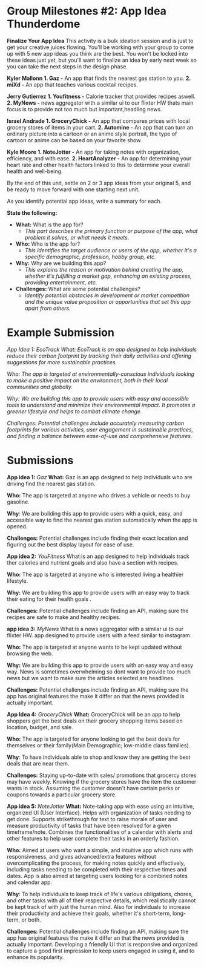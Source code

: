 # Group Milestones #2: App Idea Thunderdome

**Finalize Your App Idea**
This activity is a bulk ideation session and is just to get your creative juices flowing. You'll be working with your group to come up with 5 new app ideas you think are the best. You won't be locked into these ideas just yet, but you'll want to finalize an idea by early next week so you can take the next steps in the design phase.

**Kyler Mallonn**
**1. Gaz -** An app that finds the nearest gas station to you.
**2. miXd -** An app that teaches various cocktail recipes.

**Jerry Gutierrez**
**1. Youfitness -** Calorie tracker that provides recipes aswell.
**2. MyNews -** news aggregator with a similar ui to our flixter HW thats main focus is to provide not too much but important,headling news.

**Israel Andrade**
**1. GroceryChick -** An app that compares prices with local grocery stores of items in your cart.
**2. Automine -** An app that can turn an ordinary picture into a cartoon or an anime style portrait, the type of cartoon or anime can be based on your favorite show.

**Kyle Moore**
**1. NoteJotter -** An app for taking notes with organization, efficiency, and with ease.
**2. HeartAnalyzer -** An app for determining your heart rate and other health factors linked to this to determine your overall health and well-being.

By the end of this unit, settle on 2 or 3 app ideas from your original 5, and be ready to move forward with one starting next unit.

As you identify potential app ideas, write a summary for each.

**State the following:**

* **What:** What is the app for?
    * *This part describes the primary function or purpose of the app, what problem it solves, or what needs it meets.*
* **Who:** Who is the app for?
    * *This identifies the target audience or users of the app, whether it's a specific demographic, profession, hobby group, etc.*
* **Why:** Why are we building this app?
    * *This explains the reason or motivation behind creating the app, whether it's fulfilling a market gap, enhancing an existing process, providing entertainment, etc.*
* **Challenges:** What are some potential challenges?
    * *Identify potential obstacles in development or market competition and the unique value proposition or opportunities that set this app apart from others.*

# Example Submission
*App Idea 1: EcoTrack*
*What: EcoTrack is an app designed to help individuals reduce their carbon footprint by tracking their daily activities and offering suggestions for more sustainable practices.*

*Who: The app is targeted at environmentally-conscious individuals looking to make a positive impact on the environment, both in their local communities and globally.*

*Why: We are building this app to provide users with easy and accessible tools to understand and minimize their environmental impact. It promotes a greener lifestyle and helps to combat climate change.*

*Challenges: Potential challenges include accurately measuring carbon footprints for various activities, user engagement in sustainable practices, and finding a balance between ease-of-use and comprehensive features.*

# Submissions
**App idea 1:** *Gaz*
**What:** Gaz is an app designed to help individuals who are driving find the nearest gas station.

**Who:** The app is targeted at anyone who drives a vehicle or needs to buy gasoline.

**Why**: We are building this app to provide users with a quick, easy, and accessible way to find the nearest gas station automatically when the app is opened.

**Challenges:** Potential challenges include finding their exact location and figuring out the best display layout for ease of use.

**App idea 2:** *YouFitness*
What:is an app designed to help individuals track ther calories and nutrient goals and also have a section with recipes.

**Who:** The app is targeted at anyone who is interested living a healthier lifestyle.

**Why:** We are building this app to provide users with an easy way to track their eating for their health goals .

**Challenges:** Potential challenges include finding an API, making sure the recipes are safe to make and healthy recipes.

**app idea 3:** *MyNews*
What:is a news aggregator with a similar ui to our flixter HW. app designed to provide users with a feed similar to instagram.

**Who:** The app is targeted at anyone wants to be kept updated without browsing the web.

**Why:** We are building this app to provide users with an easy way and easy way. News is sometimes overwhelming so dont want to provide too much news but we want to make sure the articles selected are headlines.

**Challenges:** Potential challenges include finding an API, making sure the app has original features the make it differ an that the news provided is actually important.

**App Idea 4:** *GroceryChick*
**What:** GroceryChick will be an app to help shoppers get the best deals on their grocery shopping items based on location, budget, and sale.

**Who:** The app is targeted for anyone looking to get the best deals for themselves or their family(Main Demographic; low-middle class families).

**Why**: To have individuals able to shop and know they are getting the best deals that are near them.

**Challenges:** Staying up-to-date with sales/ promotions that grocercy stores may have weekly. Knowing if the grocery stores have the item the customer wants in stock. Assuming the customer doesn't have certain perks or coupons towards a particular grocery store.

**App idea 5:** *NoteJotter*
**What:** Note-taking app with ease using an intuitive, organized UI (User Interface). Helps with organization of tasks needing to get done. Supports strikethrough for text to raise morale of user and measure productivity of tasks that have been resolved for a given timeframe/note. Combines the functionalities of a calendar with alerts and other features to help user complete their tasks in an orderly fashion.

**Who:** Aimed at users who want a simple, and intuitive app which runs with responsiveness, and gives advanced/extra features without overcomplicating the process, for making notes quickly and effectively, including tasks needing to be completed with their respective times and dates. App is also aimed at targeting users looking for a combined notes and calendar app.

**Why**: To help individuals to keep track of life's various obligations, chores, and other tasks with all of their respective details, which realistically cannot be kept track of with just the human mind. Also for individuals to increase their productivity and achieve their goals, whether it's short-term, long-term, or both.

**Challenges:** Potential challenges include finding an API, making sure the app has original features the make it differ an that the news provided is actually important. Developing a friendly UI that is responsive and organized to capture a good first impression to keep users engaged in using it, and to enhance its popularity.
